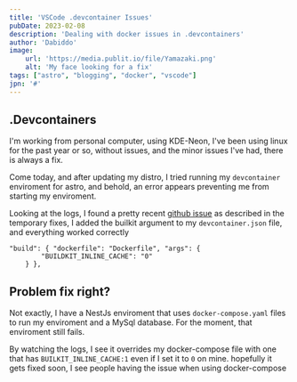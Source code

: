 ```yaml
---
title: 'VSCode .devcontainer Issues'
pubDate: 2023-02-08
description: 'Dealing with docker issues in .devcontainers'
author: 'Dabiddo'
image:
    url: 'https://media.publit.io/file/Yamazaki.png' 
    alt: 'My face looking for a fix'
tags: ["astro", "blogging", "docker", "vscode"]
jpn: '#'
---
```

## .Devcontainers
I'm working from personal computer, using KDE-Neon, I've been using linux for the past year or so, without issues, and the minor issues I've had, there is always a fix.

Come today, and after updating my distro, I tried running my `devcontainer` enviroment for astro, and behold, an error appears preventing me from starting my enviroment.

Looking at the logs, I found a pretty recent [github issue](https://github.com/microsoft/vscode-remote-release/issues/7958)
as described in the temporary fixes, I added the builkit argument to my `devcontainer.json` file, and everything worked correctly

```
"build": { "dockerfile": "Dockerfile", "args": {
		"BUILDKIT_INLINE_CACHE": "0"
	} },
```

## Problem fix right?
Not exactly, I have a NestJs enviroment that uses `docker-compose.yaml` files to run my enviroment and a MySql database.
For the moment, that enviroment still fails.

By watching the logs, I see it overrides my docker-compose file with one that has `BUILKIT_INLINE_CACHE:1` even if I set it to `0` on mine.
hopefully it gets fixed soon, I see people having the issue when using docker-compose